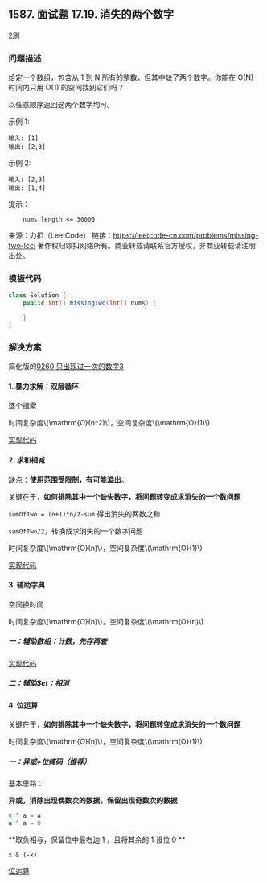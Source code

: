 <script src="https://cdn.bootcss.com/mathjax/2.7.7/MathJax.js?config=TeX-AMS-MML_HTMLorMML"></script>

## 1587. 面试题 17.19. 消失的两个数字

[2刷](qu1587/solu/Solution.java)

### 问题描述

给定一个数组，包含从 1 到 N 所有的整数，但其中缺了两个数字。你能在 O(N) 时间内只用 O(1) 的空间找到它们吗？

以任意顺序返回这两个数字均可。

示例 1:

```
输入: [1]
输出: [2,3]
```

示例 2:

```
输入: [2,3]
输出: [1,4]
```

提示：

```
    nums.length <= 30000
```

来源：力扣（LeetCode）
链接：https://leetcode-cn.com/problems/missing-two-lcci
著作权归领扣网络所有。商业转载请联系官方授权，非商业转载请注明出处。

### 模板代码

``` java
class Solution {
    public int[] missingTwo(int[] nums) {

    }
}
```

### 解决方案

简化版的[0260.只出现过一次的数字3](../leetcode/bitmanipulation/0260.只出现过一次的数字3.md)


#### 1. 暴力求解：双层循环

逐个搜索

时间复杂度\\(\mathrm{O}(n^2)\\)，空间复杂度\\(\mathrm{O}(1)\\)

[实现代码](qu1587/solu1/Solution.java)



#### 2. 求和相减

缺点：**使用范围受限制，有可能溢出**。

关键在于，**如何排除其中一个缺失数字，将问题转变成求消失的一个数问题**

`sumOfTwo = (n+1)*n/2-sum` 得出消失的两数之和

`sumOfTwo/2`，转换成求消失的一个数字问题

时间复杂度\\(\mathrm{O}(n)\\)，空间复杂度\\(\mathrm{O}(1)\\)

[实现代码](qu1587/solu2/Solution.java)



#### 3. 辅助字典

空间换时间

时间复杂度\\(\mathrm{O}(n)\\)，空间复杂度\\(\mathrm{O}(n)\\)

##### 一：辅助数组：计数，先存再查

[实现代码](qu1587/solu3/Solution.java)

##### 二：辅助Set：相消



#### 4. 位运算

关键在于，**如何排除其中一个缺失数字，将问题转变成求消失的一个数问题**

时间复杂度\\(\mathrm{O}(n)\\)，空间复杂度\\(\mathrm{O}(1)\\)

##### 一：异或+位掩码（推荐）

基本思路：

**异或，消除出现偶数次的数据，保留出现奇数次的数据**

``` java
0 ^ a = a
a ^ a = 0
```

**取负相与，保留位中最右边 1 ，且将其余的 1 设位 0 **

`x & (-x)`

[位运算](qu1587/solu4/Solution.java)
